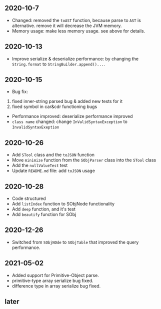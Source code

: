 ## 2020-10-7
* Changed:
removed the `toAST` function, because parse to `AST` is alternative.
remove it will decrease the JVM memory. 
* Memory usage:
make less memory usage. see above for details.

## 2020-10-13
* Improve serialize & deserialize performance:
by changing the `String.format` to `StringBuilder.append()...`.

## 2020-10-15
* Bug fix:
1. fixed inner-string parsed bug & added new tests for it
2. fixed symbol in car&cdr functioning bugs
* Performance improved:
deserialize performance improved
* `class name` changed:
change `InValidSyntaxException` to `InvalidSyntaxExeption`

## 2020-10-26
* Add `STool` class and the `toJSON` function
* Move `minimize` function from the `SObjParser` class into the `STool` class
* Add the `nullValueTest` test
* Update `README.md` file: add `toJSON` usage

## 2020-10-28
* Code structured
* Add `listIndex` function to SObjNode functionality
* Add `deep` function, and it's test
* Add `beautify` function for SObj

## 2020-12-26
* Switched from `SObjNOde` to `SObjTable` that improved the query performance.

## 2021-05-02
* Added support for Primitive-Object parse.
* primitive-type array serialize bug fixed.
* difference type in array serialize bug fixed.

## later